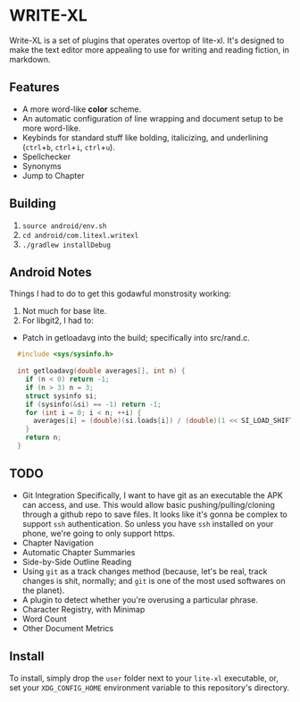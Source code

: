# WRITE-XL

Write-XL is a set of plugins that operates overtop of lite-xl. It's designed to make the text editor more appealing to use for writing and reading fiction, in markdown.

## Features

* A more word-like **color** scheme.
* An automatic configuration of line wrapping and document setup to be more word-like.
* Keybinds for standard stuff like bolding, italicizing, and underlining (`ctrl`+`b`, `ctrl`+`i`, `ctrl`+`u`).
* Spellchecker
* Synonyms
* Jump to Chapter

## Building

1. `source android/env.sh`
2. `cd android/com.litexl.writexl`
3. `./gradlew installDebug`

## Android Notes

Things I had to do to get this godawful monstrosity working:

1. Not much for base lite.
2. For libgit2, I had to:
  * Patch in getloadavg into the build; specifically into src/rand.c.
  
  ```c
    #include <sys/sysinfo.h>
    
    int getloadavg(double averages[], int n) {
      if (n < 0) return -1;
      if (n > 3) n = 3;
      struct sysinfo si;
      if (sysinfo(&si) == -1) return -1;
      for (int i = 0; i < n; ++i) {
        averages[i] = (double)(si.loads[i]) / (double)(1 << SI_LOAD_SHIFT);
      }
      return n;
    }
  ```

## TODO

* Git Integration
	Specifically, I want to have git as an executable the APK can access, and use. This would allow basic pushing/pulling/cloning through a github repo to save files.
	It looks like it's gonna be complex to support `ssh` authentication. So unless you have `ssh` installed on your phone, we're going to only support https.
* Chapter Navigation
* Automatic Chapter Summaries
* Side-by-Side Outline Reading
* Using `git` as a track changes method (because, let's be real, track changes is shit, normally; and `git` is one of the most used softwares on the planet).
* A plugin to detect whether you're overusing a particular phrase.
* Character Registry, with Minimap
* Word Count
* Other Document Metrics

## Install
 
To install, simply drop the `user` folder next to your `lite-xl` executable, or, set your `XDG_CONFIG_HOME` environment variable to this repository's directory.
